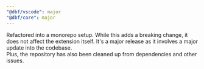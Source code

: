 ```yaml
---
"@dbf/vscode": major
"@dbf/core": major
---
```


Refactored into a monorepo setup. While this adds a breaking change, it does not
affect the extension itself. It's a major release as it involves a major update
into the codebase.  
Plus, the repository has also been cleaned up from dependencies and other
issues.
